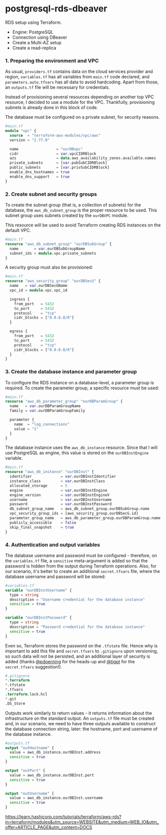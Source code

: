# postgresql-rds-dbeaver

RDS setup using Terraform.
- Engine: PostgreSQL
- Connection using DBeaver
- Create a Multi-AZ setup
- Create a read-replica

### 1. Preparing the environment and VPC

As usual, `providers.tf` contains data on the cloud services provider and region, `variables.tf` has all variables from `main.tf` code declared, and `parameters.auto.tfvars` has all data to avoid hardcoding. Apart from those, an `outputs.tf` file will be necessary for credentials.

Instead of provisioning several resources depending on another top VPC resource, I decided to use a module for the VPC. Thankfully, provisioning subnets is already done in this block of code.

The database must be configured on a private subnet, for security reasons.

```terraform
#main.tf
module "vpc" {
  source  = "terraform-aws-modules/vpc/aws"
  version = "2.77.0"

  name                 = "ourDBvpc"
  cidr                 = var.vpcCIDRBlock
  azs                  = data.aws_availability_zones.available.names
  private_subnets      = [var.pubSubCIDRBlock]
  public_subnets       = [var.privSubCIDRBlock]
  enable_dns_hostnames = true
  enable_dns_support   = true
}
```

### 2. Create subnet and security groups

To create the subnet group (that is, a collection of subnets) for the database, the `aws_db_subnet_group` is the proper resource to be used. This subnet group uses subnets created by the `ourDBVPC` module.

This resource will be used to avoid Terraform creating RDS instances on the default VPC.

```terraform
#main.tf
resource "aws_db_subnet_group" "ourDBSubGroup" {
  name       = var.ourDBSubGroupName
  subnet_ids = module.vpc.private_subnets
}
```

A security group must also be provisioned:

```terraform
#main.tf
resource "aws_security_group" "ourDBSecG" {
  name   = var.ourDBSecGName
  vpc_id = module.vpc.vpc_id

  ingress {
    from_port   = 5432
    to_port     = 5432
    protocol    = "tcp"
    cidr_blocks = ["0.0.0.0/0"]
  }

  egress {
    from_port   = 5432
    to_port     = 5432
    protocol    = "tcp"
    cidr_blocks = ["0.0.0.0/0"]
  }
}
```

### 3. Create the database instance and parameter group

To configure the RDS instance on a database-level, a parameter group is required. To create the parameter group, a specific resource must be used:

```terraform
#main.tf
resource "aws_db_parameter_group" "ourDBParamGroup" {
  name   = var.ourDBParamGroupName
  family = var.ourDBParamGroupFamily

  parameter {
    name  = "log_connections"
    value = "1"
  }
}
```

The database instance uses the `aws_db_instance` resource. Since that I will use PostgreSQL as engine, this value is stored on the `ourDBInstEngine` variable.

```terraform
#main.tf
resource "aws_db_instance" "ourDBInst" {
  identifier             = var.ourDBInstIdentifier
  instance_class         = var.ourDBInstClass
  allocated_storage      = 5
  engine                 = var.ourDBInstEngine
  engine_version         = var.ourDBInstEngineV
  username               = var.ourDBInstUsername
  password               = var.ourDBInstPassword
  db_subnet_group_name   = aws_db_subnet_group.ourDBSubGroup.name
  vpc_security_group_ids = [aws_security_group.ourDBSecG.id]
  parameter_group_name   = aws_db_parameter_group.ourDBParamGroup.name
  publicly_accessible    = false
  skip_final_snapshot    = true
}
```

### 4. Authentication and output variables

The database username and password must be configured - therefore, on the `variables.tf` file, a `sensitive` meta-argument is added so that the password is hidden from the output during Terraform operations. Also, for our scenario, it's better to create an additional `secret.tfvars` file, where the database username and password will be stored:

```terraform
#variables.tf
variable "ourDBInstUsername" {
  type = string
  description = "Username credential for the database instance"
  sensitive = true
}

variable "ourDBInstPassword" {
  type = string
  description = "Password credential for the database instance"
  sensitive = true
}
```

Even so, Terraform stores the password on the `.tfstate` file. Hence why is important to add this file and `secret.tfvars` to `.gitignore` upon versioning, so such data will not be persisted, and an additional layer of security is added (thanks [@pdoerning](https://github.com/pdoerning) for the heads-up and [@tigpt](https://github.com/tigpt) for the `secret.tfvars` suggestion!).

```terraform
#.gitignore
*.terraform
*.tfstate
*.tfvars
.terraform.lock.hcl
*.git
.DS_Store
```

Outputs work similarly to return values - it returns information about the infrastructure on the standard output. An `outputs.tf` file must be created and, in our scenario, we need to have three outputs available to construct the database connection string, later: the hostname, port and username of the database instance.

```terraform
#outputs.tf
output "outHostname" {
  value = aws_db_instance.ourDBInst.address
  sensitive = true
}

output "outPort" {
  value = aws_db_instance.ourDBInst.port
  sensitive = true
}

output "outUsername" {
  value = aws_db_instance.ourDBInst.username
  sensitive = true
}
```



https://learn.hashicorp.com/tutorials/terraform/aws-rds?in=terraform/modules&utm_source=WEBSITE&utm_medium=WEB_IO&utm_offer=ARTICLE_PAGE&utm_content=DOCS
